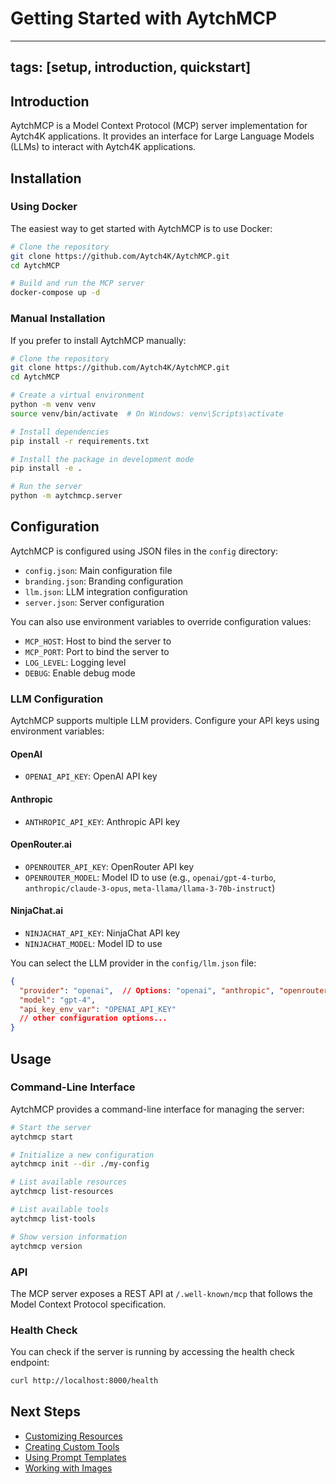 # Getting Started with AytchMCP

---
tags: [setup, introduction, quickstart]
---

## Introduction

AytchMCP is a Model Context Protocol (MCP) server implementation for Aytch4K applications. It provides an interface for Large Language Models (LLMs) to interact with Aytch4K applications.

## Installation

### Using Docker

The easiest way to get started with AytchMCP is to use Docker:

```bash
# Clone the repository
git clone https://github.com/Aytch4K/AytchMCP.git
cd AytchMCP

# Build and run the MCP server
docker-compose up -d
```

### Manual Installation

If you prefer to install AytchMCP manually:

```bash
# Clone the repository
git clone https://github.com/Aytch4K/AytchMCP.git
cd AytchMCP

# Create a virtual environment
python -m venv venv
source venv/bin/activate  # On Windows: venv\Scripts\activate

# Install dependencies
pip install -r requirements.txt

# Install the package in development mode
pip install -e .

# Run the server
python -m aytchmcp.server
```

## Configuration

AytchMCP is configured using JSON files in the `config` directory:

- `config.json`: Main configuration file
- `branding.json`: Branding configuration
- `llm.json`: LLM integration configuration
- `server.json`: Server configuration

You can also use environment variables to override configuration values:

- `MCP_HOST`: Host to bind the server to
- `MCP_PORT`: Port to bind the server to
- `LOG_LEVEL`: Logging level
- `DEBUG`: Enable debug mode

### LLM Configuration

AytchMCP supports multiple LLM providers. Configure your API keys using environment variables:

#### OpenAI
- `OPENAI_API_KEY`: OpenAI API key

#### Anthropic
- `ANTHROPIC_API_KEY`: Anthropic API key

#### OpenRouter.ai
- `OPENROUTER_API_KEY`: OpenRouter API key
- `OPENROUTER_MODEL`: Model ID to use (e.g., `openai/gpt-4-turbo`, `anthropic/claude-3-opus`, `meta-llama/llama-3-70b-instruct`)

#### NinjaChat.ai
- `NINJACHAT_API_KEY`: NinjaChat API key
- `NINJACHAT_MODEL`: Model ID to use

You can select the LLM provider in the `config/llm.json` file:

```json
{
  "provider": "openai",  // Options: "openai", "anthropic", "openrouter", "ninjachat"
  "model": "gpt-4",
  "api_key_env_var": "OPENAI_API_KEY"
  // other configuration options...
}
```

## Usage

### Command-Line Interface

AytchMCP provides a command-line interface for managing the server:

```bash
# Start the server
aytchmcp start

# Initialize a new configuration
aytchmcp init --dir ./my-config

# List available resources
aytchmcp list-resources

# List available tools
aytchmcp list-tools

# Show version information
aytchmcp version
```

### API

The MCP server exposes a REST API at `/.well-known/mcp` that follows the Model Context Protocol specification.

### Health Check

You can check if the server is running by accessing the health check endpoint:

```bash
curl http://localhost:8000/health
```

## Next Steps

- [Customizing Resources](./resources.md)
- [Creating Custom Tools](./tools.md)
- [Using Prompt Templates](./prompts.md)
- [Working with Images](./images.md)